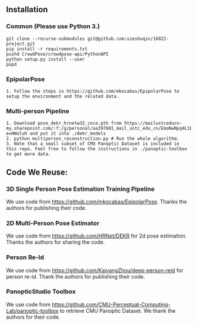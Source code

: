 ## Installation
### Common (Please use Python 3.)
```
git clone --recurse-submodules git@github.com:xieshuqin/16822-project.git
pip install -r requirements.txt
pushd CrowdPose/crowdpose-api/PythonAPI
python setup.py install --user
popd
```
### EpipolarPose
```
1. Follow the steps in https://github.com/mkocabas/EpipolarPose to setup the environment and the related data.
```
### Multi-person Pipeline
```
1. Download pose_dekr_hrnetw32_coco.pth from https://mailustceducn-my.sharepoint.com/:f:/g/personal/aa397601_mail_ustc_edu_cn/EmoNwNpq4L1FgUsC9KbWezABSotd3BGOlcWCdkBi91l50g?e=HWuluh and put it into ./dekr_models
2. python multiperson_reconstruction.py # Run the whole algorithm.
3. Note that a small subset of CMU Panoptic Dataset is included in this repo. Feel free to follow the instructions in ./panoptic-toolbox to get more data.
```
## Code We Reuse:
### 3D Single Person Pose Estimation Training Pipeline
We use code from https://github.com/mkocabas/EpipolarPose. Thanks the authors for publishing their code.
### 2D Multi-Person Pose Estimator
We use code from https://github.com/HRNet/DEKR for 2d pose estimation. Thanks the authors for sharing the code.
### Person Re-Id
We use code from https://github.com/KaiyangZhou/deep-person-reid for person re-id. Thank the authors for publishing their code.
### PanopticStudio Toolbox
We use code from https://github.com/CMU-Perceptual-Computing-Lab/panoptic-toolbox to retrieve CMU Panoptic Dataset. We thank the authors for their code.
